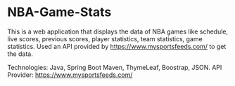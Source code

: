 # NBA-Game-Stats
This is a web application that displays the data of NBA games like schedule, live scores, previous scores, player statistics, team statistics, game statistics. Used an API provided by https://www.mysportsfeeds.com/ to get the data. 

Technologies: Java, Spring Boot Maven, ThymeLeaf, Boostrap, JSON. 
API Provider: https://www.mysportsfeeds.com/
